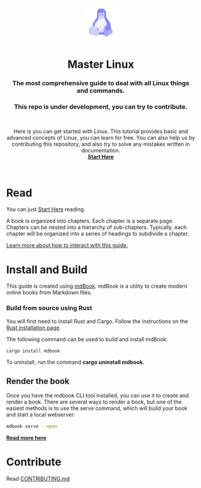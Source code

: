 <!--🖇🖇🖇🖇🖇-->
 <p align="center">
   <img width="100" height="100" src="./src/assets/linux.png" alt="Logo">
  </p>
  <h1 align="center"><b>Master Linux</b></h1>
  <h3 align="center"><b>The most comprehensive guide to deal with all Linux things and commands.</b></h3>
  <h3 align="center"><b>This repo is under development, you can try to contribute.</b></h3>
<!--🖇🖇🖇🖇🖇-->
<br />
<p align="center">
  Here is you can get started with Linux.
  This tutorial provides basic and advanced concepts of Linux, you can learn for free.
  You can also help us by contributing this repository, and also try to solve any mistakes written in documentation. <br>
    <strong><a href="#">Start Here</a></strong>
</p>
<br>

<!--🖇🖇🖇🖇🖇-->
# Read
You can just <a href="#">Start Here</a> reading.

A book is organized into chapters. Each chapter is a separate page. Chapters can be nested into a hierarchy of sub-chapters. Typically, each chapter will be organized into a series of headings to subdivide a chapter.

<a href="https://rust-lang.github.io/mdBook/guide/reading.html">Learn more about how to interact with this guide.</a>


<!--🖇🖇🖇🖇🖇-->

<!--🖇🖇🖇🖇🖇-->
# Install and Build
This guide is created using [mdBook](https://github.com/rust-lang/mdBook). mdBook is a utility to create modern online books from Markdown files.

### Build from source using Rust
You will first need to install Rust and Cargo. Follow the instructions on the [Rust installation page](https://www.rust-lang.org/tools/install).

The following command can be used to build and install mdBook:

```bash
cargo install mdbook
```

To uninstall, run the command **cargo uninstall mdbook.**

## Render the book
Once you have the mdbook CLI tool installed, you can use it to create and render a book.
There are several ways to render a book, but one of the easiest methods is to use the serve command, which will build your book and start a local webserver:
```bash
mdbook serve --open
```

<strong><a href="https://rust-lang.github.io/mdBook/index.html">Read more here</a></strong>
<!--🖇🖇🖇🖇🖇-->

# Contribute
Read [CONTRIBUTING.md](CONTRIBUTING.md)

